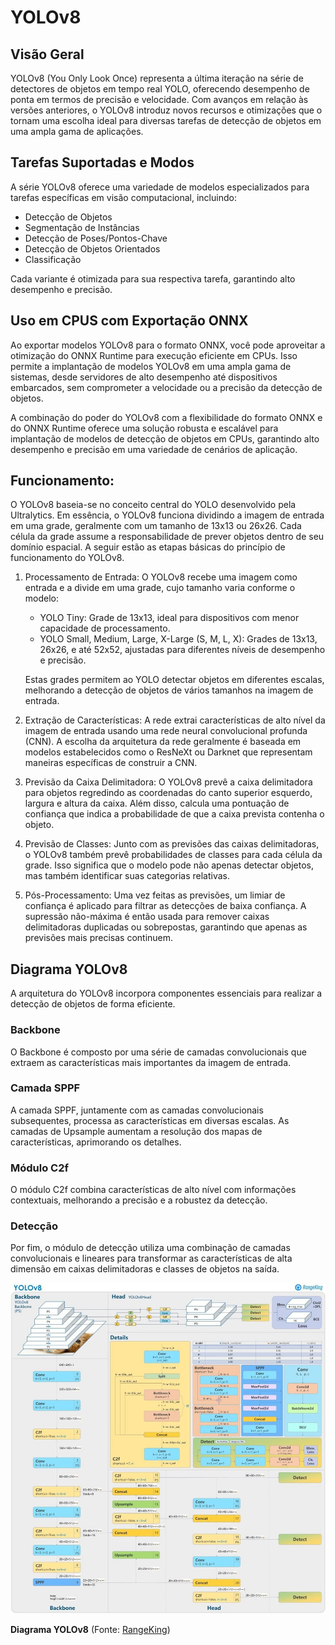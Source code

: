 # YOLOv8

## Visão Geral

YOLOv8 (You Only Look Once) representa a última iteração na série de detectores de objetos em tempo real YOLO, oferecendo desempenho de ponta em termos de precisão e velocidade. Com avanços em relação às versões anteriores, o YOLOv8 introduz novos recursos e otimizações que o tornam uma escolha ideal para diversas tarefas de detecção de objetos em uma ampla gama de aplicações.

## Tarefas Suportadas e Modos

A série YOLOv8 oferece uma variedade de modelos especializados para tarefas específicas em visão computacional, incluindo:

- Detecção de Objetos
- Segmentação de Instâncias
- Detecção de Poses/Pontos-Chave
- Detecção de Objetos Orientados
- Classificação

Cada variante é otimizada para sua respectiva tarefa, garantindo alto desempenho e precisão.

## Uso em CPUS com Exportação ONNX

Ao exportar modelos YOLOv8 para o formato ONNX, você pode aproveitar a otimização do ONNX Runtime para execução eficiente em CPUs. Isso permite a implantação de modelos YOLOv8 em uma ampla gama de sistemas, desde servidores de alto desempenho até dispositivos embarcados, sem comprometer a velocidade ou a precisão da detecção de objetos.

A combinação do poder do YOLOv8 com a flexibilidade do formato ONNX e do ONNX Runtime oferece uma solução robusta e escalável para implantação de modelos de detecção de objetos em CPUs, garantindo alto desempenho e precisão em uma variedade de cenários de aplicação.

## Funcionamento:

O YOLOv8 baseia-se no conceito central do YOLO desenvolvido pela Ultralytics. Em essência, o YOLOv8 funciona dividindo a imagem de entrada em uma grade, geralmente com um tamanho de 13x13 ou 26x26. Cada célula da grade assume a responsabilidade de prever objetos dentro de seu domínio espacial. A seguir estão as etapas básicas do princípio de funcionamento do YOLOv8.

1. Processamento de Entrada: O YOLOv8 recebe uma imagem como entrada e a divide em uma grade, cujo tamanho varia conforme o modelo:

    * YOLO Tiny: Grade de 13x13, ideal para dispositivos com menor capacidade de processamento.
    * YOLO Small, Medium, Large, X-Large (S, M, L, X): Grades de 13x13, 26x26, e até 52x52, ajustadas para diferentes níveis de desempenho e precisão.

    Estas grades permitem ao YOLO detectar objetos em diferentes escalas, melhorando a detecção de objetos de vários tamanhos na imagem de entrada.


2.  Extração de Características: A rede extrai características de alto nível da imagem de entrada usando uma rede neural convolucional profunda (CNN). A escolha da arquitetura da rede geralmente é baseada em modelos estabelecidos como o ResNeXt ou Darknet que representam maneiras específicas de construir a CNN.

3. Previsão da Caixa Delimitadora: O YOLOv8 prevê a caixa delimitadora para objetos regredindo as coordenadas do canto superior esquerdo, largura e altura da caixa. Além disso, calcula uma pontuação de confiança que indica a probabilidade de que a caixa prevista contenha o objeto.
   
4. Previsão de Classes: Junto com as previsões das caixas delimitadoras, o YOLOv8 também prevê probabilidades de classes para cada célula da grade. Isso significa que o modelo pode não apenas detectar objetos, mas também identificar suas categorias relativas.
   
5. Pós-Processamento: Uma vez feitas as previsões, um limiar de confiança é aplicado para filtrar as detecções de baixa confiança. A supressão não-máxima é então usada para remover caixas delimitadoras duplicadas ou sobrepostas, garantindo que apenas as previsões mais precisas continuem.

## Diagrama YOLOv8

A arquitetura do YOLOv8 incorpora componentes essenciais para realizar a detecção de objetos de forma eficiente.

### Backbone

O Backbone é composto por uma série de camadas convolucionais que extraem as características mais importantes da imagem de entrada.

### Camada SPPF

A camada SPPF, juntamente com as camadas convolucionais subsequentes, processa as características em diversas escalas. As camadas de Upsample aumentam a resolução dos mapas de características, aprimorando os detalhes.

### Módulo C2f

O módulo C2f combina características de alto nível com informações contextuais, melhorando a precisão e a robustez da detecção.

### Detecção

Por fim, o módulo de detecção utiliza uma combinação de camadas convolucionais e lineares para transformar as características de alta dimensão em caixas delimitadoras e classes de objetos na saída.

![Diagrama YOLOv8](diagramaYOLO.jpg)

<b>Diagrama YOLOv8</b> (Fonte: [RangeKing](https://github.com/ultralytics/ultralytics/issues/189))